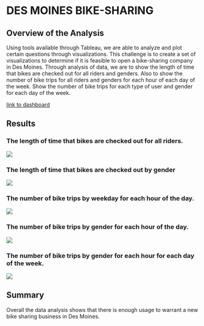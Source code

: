 # DES MOINES BIKE-SHARING

## Overview of the Analysis
Using tools available through Tableau, we are able to analyze and plot certain questions through visualizations.  This challenge is to create a set of visualizations to determine if it is feasible to open a bike-sharing company in Des Moines.  Through analysis of data, we are to show the length of time that bikes are checked out for all riders and genders.  Also to show the number of bike trips for all riders and genders for each hour of each day of the week.  Show the number of bike trips for each type of user and gender for each day of the week.

[link to dashboard](https://public.tableau.com/profile/joe.pedroza#!/vizhome/DesMoinesRideSharing/DesMoinesRideSharing1?publish=yes)

## Results

### The length of time that bikes are checked out for all riders.

![](./static/images/CheckoutTimeForUsers.png)

### The length of time that bikes are checked out by gender

![](./static/images/CheckoutTimeByGender.png)

### The number of bike trips by weekday for each hour of the day.

![](./static/images/TripsByWeekdayPerHour.png)

### The number of bike trips by gender for each hour of the day.
 ![](./static/images/TripsByGender.png)

### The number of bike trips by gender for each hour for each day of the week.
![](./static/images/GenderByWeekday.png)

## Summary
Overall the data analysis shows that there is enough usage to warrant a new bike sharing business in Des Moines.
